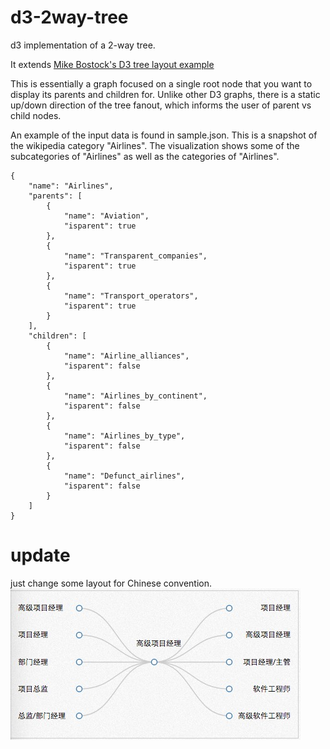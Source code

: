 d3-2way-tree
============

d3 implementation of a 2-way tree.

It extends <a href="http://mbostock.github.io/d3/talk/20111018/tree.html">Mike Bostock's D3 tree layout example</a>

This is essentially a graph focused on a single root node that you want to display its parents and children for. Unlike other D3 graphs, there is a static up/down direction of the tree fanout, which informs the user of parent vs child nodes.

An example of the input data is found in sample.json.
This is a snapshot of the wikipedia category "Airlines". The visualization shows some of the subcategories of "Airlines" as well as the categories of "Airlines".

```
{
    "name": "Airlines",
    "parents": [
        {
            "name": "Aviation",
            "isparent": true
        },
        {
            "name": "Transparent_companies",
            "isparent": true
        },
        {
            "name": "Transport_operators",
            "isparent": true
        }
    ],
    "children": [
        {
            "name": "Airline_alliances",
            "isparent": false
        },
        {
            "name": "Airlines_by_continent",
            "isparent": false
        },
        {
            "name": "Airlines_by_type",
            "isparent": false
        },
        {
            "name": "Defunct_airlines",
            "isparent": false
        }
    ]
}
```

update
============
just change some layout for Chinese convention.<br>
![screen capture](chinese.png)

